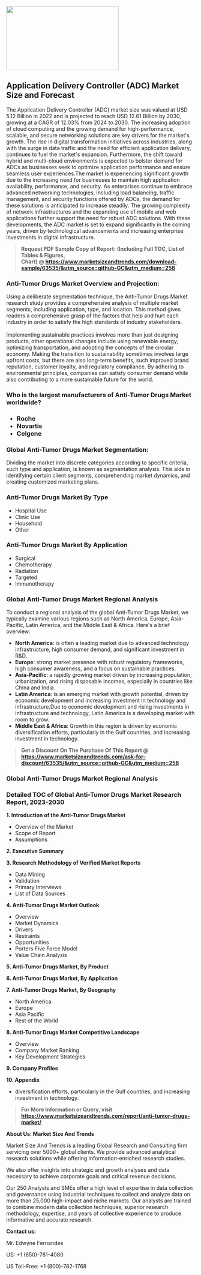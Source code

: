 <p><img class="alignnone size-medium wp-image-20088" src="https://ffe5etoiles.com/wp-content/uploads/2024/12/MST1-300x171.png" alt="" width="300" height="171" /></p><h2>Application Delivery Controller (ADC) Market Size and Forecast</h2><p>The Application Delivery Controller (ADC) market size was valued at USD 5.12 Billion in 2022 and is projected to reach USD 12.61 Billion by 2030, growing at a CAGR of 12.03% from 2024 to 2030. The increasing adoption of cloud computing and the growing demand for high-performance, scalable, and secure networking solutions are key drivers for the market's growth. The rise in digital transformation initiatives across industries, along with the surge in data traffic and the need for efficient application delivery, continues to fuel the market's expansion. Furthermore, the shift toward hybrid and multi-cloud environments is expected to bolster demand for ADCs as businesses seek to optimize application performance and ensure seamless user experiences.The market is experiencing significant growth due to the increasing need for businesses to maintain high application availability, performance, and security. As enterprises continue to embrace advanced networking technologies, including load balancing, traffic management, and security functions offered by ADCs, the demand for these solutions is anticipated to increase steadily. The growing complexity of network infrastructures and the expanding use of mobile and web applications further support the need for robust ADC solutions. With these developments, the ADC market is set to expand significantly in the coming years, driven by technological advancements and increasing enterprise investments in digital infrastructure.</p></p><blockquote id="" class=""><strong>Request PDF Sample Copy of Report: (Including Full TOC, List of Tables &amp; Figures, Chart)&nbsp;@&nbsp;<strong><a href="https://www.marketsizeandtrends.com/download-sample/63535/&utm_source=github-GC&utm_medium=258" target="_blank">https://www.marketsizeandtrends.com/download-sample/63535/&utm_source=github-GC&utm_medium=258</a></strong></strong></blockquote><h3 id="" class="">Anti-Tumor Drugs Market&nbsp;Overview and Projection:</h3><p id="" class="">Using a deliberate segmentation technique, the Anti-Tumor Drugs Market research study provides a comprehensive analysis of multiple market segments, including application, type, and location. This method gives readers a comprehensive grasp of the factors that help and hurt each industry in order to satisfy the high standards of industry stakeholders. <br /> <br />Implementing sustainable practices involves more than just designing products; other operational changes include using renewable energy, optimizing transportation, and adopting the concepts of the circular economy. Making the transition to sustainability sometimes involves large upfront costs, but there are also long-term benefits, such improved brand reputation, customer loyalty, and regulatory compliance. By adhering to environmental principles, companies can satisfy consumer demand while also contributing to a more sustainable future for the world.</p><h3 id="" class="">Who is the largest manufacturers of&nbsp;Anti-Tumor Drugs Market worldwide?</h3><h3 class=""><p><ul><li>Roche </li><li> Novartis </li><li> Celgene</li></ul></p></h3><h3 id="" class="">Global&nbsp;Anti-Tumor Drugs Market Segmentation:</h3><p id="" class="">Dividing the market into discrete categories according to specific criteria, such type and application, is known as segmentation analysis. This aids in identifying certain client segments, comprehending market dynamics, and creating customized marketing plans.</p><h3 id="" class="">Anti-Tumor Drugs Market&nbsp;By Type</h3><p><p><ul><li>Hospital Use</li><li> Clinic Use</li><li> Household</li><li> Other</p></li></ul></p></p><h3 id="" class="">Anti-Tumor Drugs Market&nbsp;By Application</h3><p class=""><p><ul><li>Surgical</li><li> Chemotherapy</li><li> Radiation</li><li> Targeted</li><li> Immunotherapy</li></ul></p></p><h3 id="" class="">Global Anti-Tumor Drugs Market Regional Analysis</h3><p id="" class="">To conduct a regional analysis of the global Anti-Tumor Drugs Market, we typically examine various regions such as North America, Europe, Asia-Pacific, Latin America, and the Middle East &amp; Africa. Here's a brief overview:</p><ul><li><strong>North America</strong>: is often a leading market due to advanced technology infrastructure, high consumer demand, and significant investment in R&amp;D.</li><li><strong>Europe</strong>: strong market presence with robust regulatory frameworks, high consumer awareness, and a focus on sustainable practices.</li><li><strong>Asia-Pacific</strong>: a rapidly growing market driven by increasing population, urbanization, and rising disposable incomes, especially in countries like China and India.</li><li><strong>Latin America</strong>: is an emerging market with growth potential, driven by economic development and increasing investment in technology and infrastructure.Due to economic development and rising investments in infrastructure and technology, Latin America is a developing market with room to grow.</li><li><strong>Middle East &amp; Africa</strong>: Growth in this region is driven by economic diversification efforts, particularly in the Gulf countries, and increasing investment in technology.</li></ul><blockquote id="" class=""><strong>Get a Discount On The Purchase Of This Report @ <strong><a href="https://www.marketsizeandtrends.com/ask-for-discount/63535/&utm_source=github-GC&utm_medium=258" target="_blank">https://www.marketsizeandtrends.com/ask-for-discount/63535/&utm_source=github-GC&utm_medium=258</a></strong></strong></blockquote><h3 id="" class="">Global Anti-Tumor Drugs Market Regional Analysis</h3><h3 id="" class="">Detailed TOC of Global Anti-Tumor Drugs Market Research Report, 2023-2030</h3><p id="" class=""><strong>1. Introduction of the Anti-Tumor Drugs Market</strong></p><ul><li>Overview of the Market</li><li>Scope of Report</li><li>Assumptions</li></ul><p id="" class=""><strong>2. Executive Summary</strong></p><p id="" class=""><strong>3. Research Methodology of Verified Market Reports</strong></p><ul><li>Data Mining</li><li>Validation</li><li>Primary Interviews</li><li>List of Data Sources</li></ul><p id="" class=""><strong>4. Anti-Tumor Drugs Market Outlook</strong></p><ul><li>Overview</li><li>Market Dynamics</li><li>Drivers</li><li>Restraints</li><li>Opportunities</li><li>Porters Five Force Model</li><li>Value Chain Analysis</li></ul><p id="" class=""><strong>5. Anti-Tumor Drugs Market, By Product</strong></p><p id="" class=""><strong>6. Anti-Tumor Drugs Market, By Application</strong></p><p id="" class=""><strong>7. Anti-Tumor Drugs Market, By Geography</strong></p><ul><li>North America</li><li>Europe</li><li>Asia Pacific</li><li>Rest of the World</li></ul><p id="" class=""><strong>8. Anti-Tumor Drugs Market Competitive Landscape</strong></p><ul><li>Overview</li><li>Company Market Ranking</li><li>Key Development Strategies</li></ul><p id="" class=""><strong>9. Company Profiles</strong></p><p id="" class=""><strong>10. Appendix</strong></p><ul><li>diversification efforts, particularly in the Gulf countries, and increasing investment in technology.</li></ul><blockquote id="" class=""><strong>For More Information or Query, visit <strong><strong><a href="https://www.marketsizeandtrends.com/report/anti-tumor-drugs-market/" target="_blank">https://www.marketsizeandtrends.com/report/anti-tumor-drugs-market/</a></strong></strong></strong></blockquote><p id="" class=""><strong>About Us: Market Size And Trends</strong></p><p id="" class="">Market Size And Trends is a leading Global Research and Consulting firm servicing over 5000+ global clients. We provide advanced analytical research solutions while offering information-enriched research studies.</p><p id="" class="">We also offer insights into strategic and growth analyses and data necessary to achieve corporate goals and critical revenue decisions.</p><p id="" class="">Our 250 Analysts and SMEs offer a high level of expertise in data collection and governance using industrial techniques to collect and analyze data on more than 25,000 high-impact and niche markets. Our analysts are trained to combine modern data collection techniques, superior research methodology, expertise, and years of collective experience to produce informative and accurate research.</p><p id="" class=""><strong>Contact us:</strong></p><p id="" class="">Mr. Edwyne Fernandes</p><p id="" class="">US: +1 (650)-781-4080</p><p id="" class="">US Toll-Free: +1 (800)-782-1768</p>
